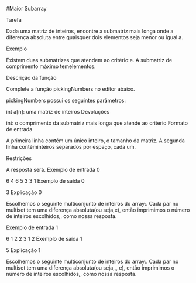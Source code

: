 #Maior Subarray

 Tarefa

Dada uma matriz de inteiros, encontre a submatriz mais longa onde a diferença absoluta entre quaisquer dois elementos seja menor ou igual a.

Exemplo


Existem duas submatrizes que atendem ao critério:e. A submatriz de comprimento máximo temelementos.

Descrição da função

Complete a função pickingNumbers no editor abaixo.

pickingNumbers possui os seguintes parâmetros:

int a[n]: uma matriz de inteiros
Devoluções

int: o comprimento da submatriz mais longa que atende ao critério
Formato de entrada

A primeira linha contém um único inteiro, o tamanho da matriz.
A segunda linha contéminteiros separados por espaço, cada um.

Restrições

A resposta será.
Exemplo de entrada 0

6 
4 6 5 3 3 1
Exemplo de saída 0

3
Explicação 0

Escolhemos o seguinte multiconjunto de inteiros do array:. Cada par no multiset tem uma diferença absoluta(ou seja,e), então imprimimos o número de inteiros escolhidos,, como nossa resposta.

Exemplo de entrada 1

6 
1 2 2 3 1 2
Exemplo de saída 1

5
Explicação 1

Escolhemos o seguinte multiconjunto de inteiros do array:. Cada par no multiset tem uma diferença absoluta(ou seja,,, e), então imprimimos o número de inteiros escolhidos,, como nossa resposta.
